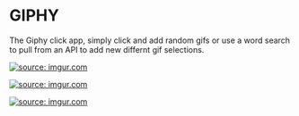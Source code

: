 # GIPHY

The Giphy click app, simply click and add random gifs or use a word search to pull from an API to add new differnt gif selections.


<a href="https://imgur.com/Uy1xp13"><img src="https://i.imgur.com/Uy1xp13.jpg?1" title="source: imgur.com" /></a>


<a href="https://imgur.com/0QV3NG8"><img src="https://i.imgur.com/0QV3NG8.jpg?1" title="source: imgur.com" /></a>


<a href="https://imgur.com/lKWyBGi"><img src="https://i.imgur.com/lKWyBGi.jpg?1" title="source: imgur.com" /></a>
